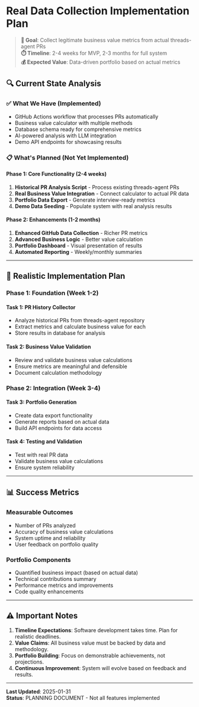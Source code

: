 # Real Data Collection Implementation Plan

> **🎯 Goal**: Collect legitimate business value metrics from actual threads-agent PRs  
> **⏱️ Timeline**: 2-4 weeks for MVP, 2-3 months for full system  
> **💰 Expected Value**: Data-driven portfolio based on actual metrics  

## 🔍 **Current State Analysis**

### **✅ What We Have (Implemented)**
- GitHub Actions workflow that processes PRs automatically
- Business value calculator with multiple methods
- Database schema ready for comprehensive metrics
- AI-powered analysis with LLM integration
- Demo API endpoints for showcasing results

### **📋 What's Planned (Not Yet Implemented)**

#### **Phase 1: Core Functionality (2-4 weeks)**
1. **Historical PR Analysis Script** - Process existing threads-agent PRs
2. **Real Business Value Integration** - Connect calculator to actual PR data
3. **Portfolio Data Export** - Generate interview-ready metrics
4. **Demo Data Seeding** - Populate system with real analysis results

#### **Phase 2: Enhancements (1-2 months)**
1. **Enhanced GitHub Data Collection** - Richer PR metrics
2. **Advanced Business Logic** - Better value calculation
3. **Portfolio Dashboard** - Visual presentation of results
4. **Automated Reporting** - Weekly/monthly summaries

---

## 🚀 **Realistic Implementation Plan**

### **Phase 1: Foundation (Week 1-2)**

#### **Task 1: PR History Collector**
- Analyze historical PRs from threads-agent repository
- Extract metrics and calculate business value for each
- Store results in database for analysis

#### **Task 2: Business Value Validation**
- Review and validate business value calculations
- Ensure metrics are meaningful and defensible
- Document calculation methodology

### **Phase 2: Integration (Week 3-4)**

#### **Task 3: Portfolio Generation**
- Create data export functionality
- Generate reports based on actual data
- Build API endpoints for data access

#### **Task 4: Testing and Validation**
- Test with real PR data
- Validate business value calculations
- Ensure system reliability

---

## 📊 **Success Metrics**

### **Measurable Outcomes**
- Number of PRs analyzed
- Accuracy of business value calculations
- System uptime and reliability
- User feedback on portfolio quality

### **Portfolio Components**
- Quantified business impact (based on actual data)
- Technical contributions summary
- Performance metrics and improvements
- Code quality enhancements

---

## ⚠️ **Important Notes**

1. **Timeline Expectations**: Software development takes time. Plan for realistic deadlines.
2. **Value Claims**: All business value must be backed by data and methodology.
3. **Portfolio Building**: Focus on demonstrable achievements, not projections.
4. **Continuous Improvement**: System will evolve based on feedback and results.

---

**Last Updated**: 2025-01-31  
**Status**: PLANNING DOCUMENT - Not all features implemented